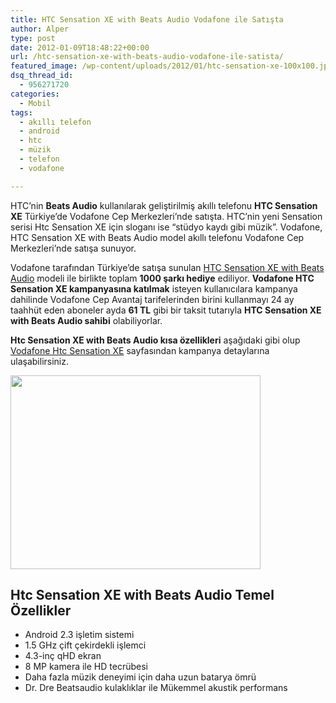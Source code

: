 ```yaml
---
title: HTC Sensation XE with Beats Audio Vodafone ile Satışta
author: Alper
type: post
date: 2012-01-09T18:48:22+00:00
url: /htc-sensation-xe-with-beats-audio-vodafone-ile-satista/
featured_image: /wp-content/uploads/2012/01/htc-sensation-xe-100x100.jpg
dsq_thread_id:
  - 956271720
categories:
  - Mobil
tags:
  - akıllı telefon
  - android
  - htc
  - müzik
  - telefon
  - vodafone

---
```

HTC&#8217;nin **Beats Audio** kullanılarak geliştirilmiş akıllı telefonu **HTC Sensation XE** Türkiye&#8217;de Vodafone Cep Merkezleri&#8217;nde satışta. HTC’nin yeni Sensation serisi Htc Sensation XE için sloganı ise &#8220;stüdyo kaydı gibi müzik&#8221;. Vodafone, HTC Sensation XE with Beats Audio model akıllı telefonu Vodafone Cep Merkezleri&#8217;nde satışa sunuyor.

Vodafone tarafından Türkiye&#8217;de satışa sunulan [HTC Sensation XE with Beats Audio][1] modeli ile birlikte toplam **1000 şarkı hediye** ediliyor. **Vodafone HTC Sensation XE kampanyasına katılmak** isteyen kullanıcılara kampanya dahilinde Vodafone Cep Avantaj tarifelerinden birini kullanmayı 24 ay taahhüt eden aboneler ayda **61 TL** gibi bir taksit tutarıyla **HTC Sensation XE with Beats Audio sahibi** olabiliyorlar.

**Htc Sensation XE with Beats Audio kısa özellikleri** aşağıdaki gibi olup <a title="Vodafone Htc Sensation XE" href="http://www.vodafone.com.tr/Cihazlar/HTC-Sensation-XE.php" target="_blank" class="broken_link">Vodafone Htc Sensation XE</a> sayfasından kampanya detaylarına ulaşabilirsiniz.

<img class="aligncenter size-full wp-image-7481" title="htc-sensation-xe" src="https://www.murekkep.org/wp-content/uploads/2012/01/htc-sensation-xe.jpg" alt="" width="400" height="310" srcset="https://www.murekkep.org/wp-content/uploads/2012/01/htc-sensation-xe.jpg 400w, https://www.murekkep.org/wp-content/uploads/2012/01/htc-sensation-xe-50x38.jpg 50w, https://www.murekkep.org/wp-content/uploads/2012/01/htc-sensation-xe-161x125.jpg 161w" sizes="(max-width: 400px) 100vw, 400px" /> 

## Htc Sensation XE with Beats Audio Temel Özellikler

  * Android 2.3 işletim sistemi
  * 1.5 GHz çift çekirdekli işlemci
  * 4.3-inç qHD ekran
  * 8 MP kamera ile HD tecrübesi
  * Daha fazla müzik deneyimi için daha uzun batarya ömrü
  * Dr. Dre Beatsaudio kulaklıklar ile Mükemmel akustik performans

 [1]: https://www.murekkep.org/htc-sensation-xe-ve-beats-audio-6875 "Htc Sensation XE with Beats Audio"